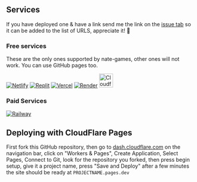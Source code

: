 ## Services
If you have deployed one & have a link send me the link on the [issue tab](https://github.com/nate-games/nate-games.github.io/issues/new/choose) so it can be added to the list of URLS, appreciate it! 🙏

### Free services
These are the only ones supported by nate-games, other ones will not work. You can use GitHub pages too.

<a href="https://app.netlify.com/start/deploy?repository=https://github.com/nate-games/nate-games.github.io"><img src="https://camo.githubusercontent.com/6812f65116af08d710eca27246e2d7dfaa721132d258a67ea040530e1d30d165/68747470733a2f2f62696e6261736862616e616e612e6769746875622e696f2f6465706c6f792d627574746f6e732f627574746f6e732f72656d6164652f6e65746c6966792e737667" alt="Netlify" /></a>
<a href="https://github.com/nate-games/nate-games.nodejs"><img src="https://raw.githubusercontent.com/BinBashBanana/deploy-buttons/master/buttons/remade/replit.svg" alt="Replit" /></a>
<a href="https://vercel.com/new/clone?repository-url=https://github.com/nate-games/nate-games.github.io"><img src="https://camo.githubusercontent.com/070945ad10e9641e23cf5a0a24ed7230d39f92377af4a8e6bd0102aa4ebfd9b2/68747470733a2f2f62696e6261736862616e616e612e6769746875622e696f2f6465706c6f792d627574746f6e732f627574746f6e732f72656d6164652f76657263656c2e737667" alt="Vercel" /></a>
<a href="https://render.com/deploy?repo=https://github.com/nate-games/nate-games.github.io"><img src="https://camo.githubusercontent.com/f893a13ee397f1e5dfc5f4ae1280a4667ba61e2ee623a0c688436f61523431c5/68747470733a2f2f62696e6261736862616e616e612e6769746875622e696f2f6465706c6f792d627574746f6e732f627574746f6e732f72656d6164652f72656e6465722e737667" alt="Render"/></a>
<a href="#deploying-with-cloudflare-pages"><img src="https://skillicons.dev/icons?i=cloudflare" alt="Cloudflare Pages" height="37" width="auto"/></a>
### Paid Services

<a href="https://railway.app/new/template?template=https://github.com/nate-games/nate-games.github.io"><img src="https://camo.githubusercontent.com/44adf65830f9eeecb9a8e4ab0ff42c4675ca5fac750f0ec923abb86d0d8bedd1/68747470733a2f2f62696e6261736862616e616e612e6769746875622e696f2f6465706c6f792d627574746f6e732f627574746f6e732f72656d6164652f7261696c7761792e737667" alt="Railway" /></a>

## Deploying with CloudFlare Pages

First fork this GitHub repository, then go to [dash.cloudflare.com](https://dash.cloudflare.com/) on the navigation bar, click on "Workers & Pages", Create Application, Select Pages, Connect to Git, look for the repository you forked, then press begin setup, give it a project name, press "Save and Deploy" after a few minutes the site should be ready at `PROJECTNAME.pages.dev`
